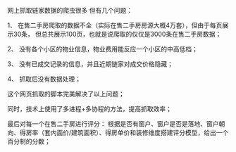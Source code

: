 网上抓取链家数据的爬虫很多
但有几个问题：

1、 在售二手房爬取的数据不全（实际在售二手房房源大概4万套），但由于每页展示30条，
    但总共展示100页，也就是说爬取的仅仅是3000条在售二手房数据；

2、 没有各个小区的物业信息，物业费用能反应一个小区的中高低档；

3、 没有已成交记录的信息，并且近期链家对成交价格隐藏；

4、 抓取后没有数据处理；

这个网页抓取的脚本完美解决了以上问题；

同时，技术上使用了多进程+多协程的方法，提高抓取效率；

最后对每一个在售二手房进行评分：
根据是否有窗户、窗户是否是落地、窗户朝向、得房率（套内面价/建筑面积）、得房单价和装修维度搭建评分模型，给出一个百分制的分数；
